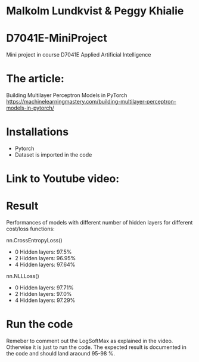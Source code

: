 # Malkolm Lundkvist & Peggy Khialie

# D7041E-MiniProject
Mini project in course D7041E Applied Artificial Intelligence


# The article: 
Building Multilayer Perceptron Models in PyTorch
https://machinelearningmastery.com/building-multilayer-perceptron-models-in-pytorch/

# Installations
- Pytorch
- Dataset is imported in the code

# Link to Youtube video: 


# Result
Performances of models with different number of hidden layers for different cost/loss functions:

nn.CrossEntropyLoss()
- 0 Hidden layers: 97.5% 
- 2 Hidden layers: 96.95%
- 4 Hidden layers: 97.64%

nn.NLLLoss()
- 0 Hidden layers: 97.71% 
- 2 Hidden layers: 97.0%
- 4 Hidden layers: 97.29%

# Run the code
Remeber to comment out the LogSoftMax as explained in the video. Otherwise it is just to run the code. The expected result is documented in the code and should land araound 95-98 %. 
